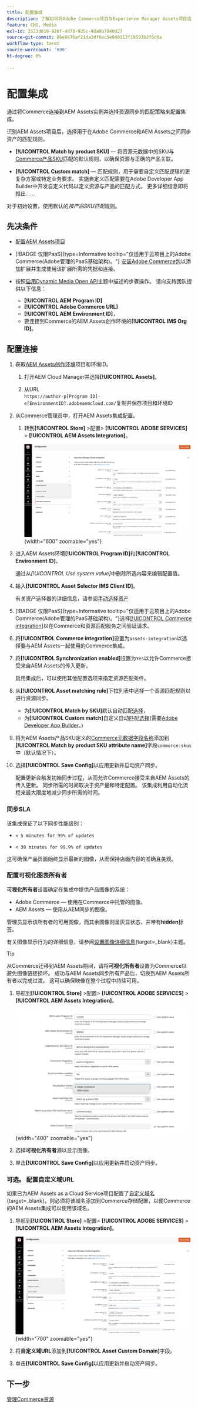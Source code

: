 ```yaml
---
title: 配置集成
description: 了解如何将Adobe Commerce项目与Experience Manager Assets项目连接起来，以便在这两个系统之间启用资源同步。
feature: CMS, Media
exl-id: 3533d010-926f-4d78-935c-98a9b7040d27
source-git-commit: 86e8876af21da3df0ec5e940113f19593b2f6d0a
workflow-type: tm+mt
source-wordcount: '699'
ht-degree: 0%

---
```


# 配置集成

通过将Commerce连接到AEM Assets实例并选择资源同步的匹配策略来配置集成。

识别AEM Assets项目后，选择用于在Adobe Commerce和AEM Assets之间同步资产的匹配规则。

* **[!UICONTROL Match by product SKU]** — 将资源元数据中的SKU与[Commerce产品SKU](https://experienceleague.adobe.com/en/docs/commerce-operations/implementation-playbook/glossary#sku)匹配的默认规则，以确保资源与正确的产品关联。

* **[!UICONTROL Custom match]** — 匹配规则，用于需要自定义匹配逻辑的更复杂方案或特定业务要求。 实施自定义匹配需要在Adobe Developer App Builder中开发自定义代码以定义资源与产品的匹配方式。 更多详细信息即将推出……

对于初始设置，使用默认的&#x200B;*按产品SKU匹配*&#x200B;规则。

## 先决条件

* [配置AEM Assets项目](configure-aem.md)

* [!BADGE 仅限PaaS]{type=Informative tooltip="仅适用于云项目上的Adobe Commerce(Adobe管理的PaaS基础架构)。"} [安装Adobe Commerce包](configure-commerce.md)以添加扩展并生成使用该扩展所需的凭据和连接。

* 按照[启用Dynamic Media Open API](https://experienceleague.adobe.com/en/docs/experience-manager-cloud-service/content/assets/dynamicmedia/dynamic-media-open-apis/dynamic-media-open-apis-overview#enable-dynamic-media-open-apis)主题中描述的步骤操作。 请向支持团队提供以下信息：

   * **[!UICONTROL AEM Program ID]**
   * **[!UICONTROL Adobe Commerce URL]**
   * **[!UICONTROL AEM Environment ID]**，
   * 要连接到Commerce的AEM Assets创作环境的&#x200B;**[!UICONTROL IMS Org ID]**。

## 配置连接

1. 获取[AEM Assets创作环境](https://experienceleague.adobe.com/en/docs/experience-manager-cloud-service/content/sites/authoring/quick-start)项目和环境ID。

   1. 打开AEM Cloud Manager并选择&#x200B;**[!UICONTROL Assets]**。

   1. 从URL <br>`https://author-p[Program ID]-e[EnvironmentID].adobeaemcloud.com/`复制并保存项目和环境ID

1. 从Commerce管理员中，打开AEM Assets集成配置。

   1. 转到&#x200B;**[!UICONTROL Store]** >配置> **[!UICONTROL ADOBE SERVICES]** > **[!UICONTROL AEM Assets Integration]**。

      ![AEM Assets集成启用该集成](../assets/aem-assets-view.png){width="600" zoomable="yes"}

1. 进入AEM Assets环境&#x200B;**[!UICONTROL Program ID]**&#x200B;和&#x200B;**[!UICONTROL Environment ID]**。

   通过从&#x200B;*[!UICONTROL Use system value]*&#x200B;中删除所选内容来编辑配置值。

1. 输入&#x200B;**[!UICONTROL Asset Selector IMS Client ID]**。

   有关资产选择器的详细信息，请参阅[手动选择资产](../synchronize/asset-selector-integration.md)

1. [!BADGE 仅限PaaS]{type=Informative tooltip="仅适用于云项目上的Adobe Commerce(Adobe管理的PaaS基础架构)。"}选择[[!UICONTROL Commerce integration]](configure-commerce.md#add-the-integration-to-the-commerce-environment)以在Commerce和资源匹配服务之间验证请求。

1. 将&#x200B;**[!UICONTROL Commerce integration]**&#x200B;设置为`assets-integration`以选择要与AEM Assets一起使用的Commerce集成。

1. 将&#x200B;**[!UICONTROL Synchronization enabled]**&#x200B;设置为`Yes`以允许Commerce接受来自AEM Assets的传入更新。

   启用集成后，可以使用其他配置选项来指定资源匹配条件。

1. 从&#x200B;**[!UICONTROL Asset matching rule]**&#x200B;下拉列表中选择一个资源匹配规则以进行资源同步。

   * 为&#x200B;**[!UICONTROL Match by SKU]**&#x200B;默认自动匹配[选择](../synchronize/default-match.md)，
   * 为&#x200B;**[!UICONTROL Custom match]**&#x200B;自定义自动匹配[选择](../synchronize/custom-match.md)(需要[Adobe Developer App Builder](https://experienceleague.adobe.com/en/docs/commerce-learn/tutorials/adobe-developer-app-builder/introduction-to-app-builder)。)

1. 将为AEM Assets产品SKU定义的[Commerce元数据字段名称](configure-aem.md#configure-metadata)添加到&#x200B;**[!UICONTROL Match by product SKU attribute name]**&#x200B;字段`commerce:skus`中（默认情况下）。

1. 选择&#x200B;**[!UICONTROL Save Config]**&#x200B;以应用更新并启动资产同步。

   配置更新会触发初始同步过程，从而允许Commerce接受来自AEM Assets的传入更新。 同步所需的时间取决于资产量和特定配置。 该集成利用自动化流程来最大限度地减少同步所需的时间。

### 同步SLA

该集成保证了以下同步性能级别：

* `< 5 minutes for 99% of updates`

* `< 30 minutes for 99.9% of updates`

这可确保产品页面始终显示最新的图像，从而保持店面内容的准确且美观。

### 配置可视化图表所有者

**可视化所有者**&#x200B;设置确定在集成中提供产品图像的系统：

* Adobe Commerce — 使用在Commerce中托管的图像。
* AEM Assets — 使用从AEM同步的图像。

管理员显示该所有者的可用图像，而其余图像则呈灰显状态，并带有&#x200B;**hidden**&#x200B;标签。

有关图像显示行为的详细信息，请参阅[设置图像详细信息](https://experienceleague.adobe.com/en/docs/commerce-admin/catalog/products/digital-assets/product-image#set-image-details){target=_blank}主题。

>[!TIP]
>
> 从Commerce迁移到AEM Assets期间，请将&#x200B;**可视化所有者**&#x200B;设置为Commerce以避免图像链接损坏。 成功与AEM Assets同步所有产品后，切换到AEM Assets所有者以完成过渡。 这可以确保映像在整个过程中持续可用。

1. 导航到&#x200B;**[!UICONTROL Store]** >配置> **[!UICONTROL ADOBE SERVICES]** > **[!UICONTROL AEM Assets Integration]**。

   ![AEM Assets集成可视化所有者功能](../assets/visualization-owner-detail.png){width="400" zoomable="yes"}

1. 选择&#x200B;**可视化所有者**&#x200B;源以显示图像。

1. 单击&#x200B;**[!UICONTROL Save Config]**&#x200B;以应用更新并启动资产同步。

### 可选。 配置自定义域URL

如果已为AEM Assets as a Cloud Service项目配置了[自定义域名](https://experienceleague.adobe.com/zh-hans/docs/experience-manager-cloud-service/content/implementing/using-cloud-manager/custom-domain-names/add-custom-domain-name){target=_blank}，则必须将该域名添加到Commerce存储配置，以便Commerce的AEM Assets集成可以使用该域名。

1. 导航到&#x200B;**[!UICONTROL Store]** >配置> **[!UICONTROL ADOBE SERVICES]** > **[!UICONTROL AEM Assets Integration]**。

   ![AEM Assets集成启用该集成](../assets/aem-assets-view.png){width="700" zoomable="yes"}

1. 将&#x200B;**自定义域URL**&#x200B;添加到&#x200B;**[!UICONTROL Asset Custom Domain]**&#x200B;字段。

1. 单击&#x200B;**[!UICONTROL Save Config]**&#x200B;以应用更新并启动资产同步。

## 下一步

[管理Commerce资源](../manage-assets.md)
